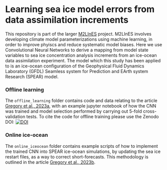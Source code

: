 # Learning sea ice model errors from data assimilation increments

This repository is part of the larger [M2LInES](https://m2lines.github.io) project. M2LInES involves developing climate model parameterizations using machine learning, in order to improve phyiscs and reduce systematic model biases. Here we use Convolutional Neural Networks to derive a mapping from model state variables to sea ice concentration analysis increments from an ice-ocean data assimilation experiment. The model which this study has been applied to is an ice-ocean configuration of the Geophysical Fluid Dynamics Laboratory (GFDL) Seamless system for Prediction and EArth system Research (SPEAR) model.

### Offline learning

The `offline_learning` folder contains code and data relating to the article [Gregory et al., 2023a](https://agupubs.onlinelibrary.wiley.com/doi/pdfdirect/10.1029/2023MS003757), with an example jupyter notebook of how the CNN was trained and model selection performed by carrying out 5-fold cross-validation tests. To cite the code for offline training please use the Zenodo DOI: [![DOI](https://zenodo.org/badge/604827831.svg)](https://zenodo.org/badge/latestdoi/604827831)

### Online ice-ocean

The `online_iceocean` folder contains example scripts of how to implement the trained CNN into SPEAR ice-ocean simulations, by updating the sea ice restart files, as a way to correct short-forecasts. This methodology is outlined in the article [Gregory et al., 2023b](https://arxiv.org/pdf/2310.02488.pdf).
